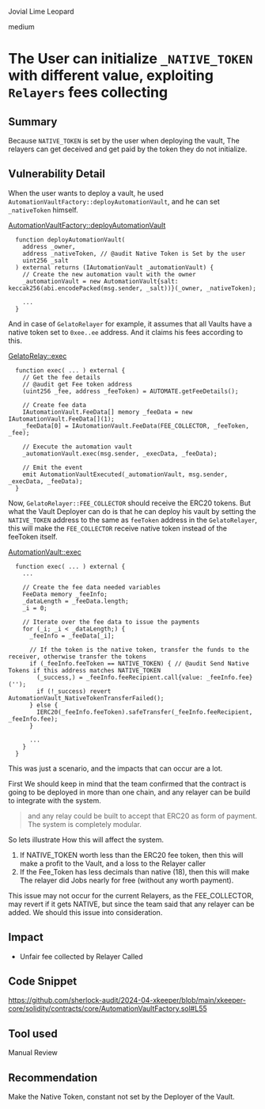 Jovial Lime Leopard

medium

# The User can initialize `_NATIVE_TOKEN` with different value, exploiting `Relayers` fees collecting

## Summary
Because `NATIVE_TOKEN` is set by the user when deploying the vault, The relayers can get deceived and get paid by the token they do not initialize.

## Vulnerability Detail
When the user wants to deploy a vault, he used `AutomationVaultFactory::deployAutomationVault`, and he can set `_nativeToken` himself.

[AutomationVaultFactory::deployAutomationVault](https://github.com/sherlock-audit/2024-04-xkeeper/blob/main/xkeeper-core/solidity/contracts/core/AutomationVaultFactory.sol#L59)
```solidity
  function deployAutomationVault(
    address _owner,
    address _nativeToken, // @audit Native Token is Set by the user
    uint256 _salt
  ) external returns (IAutomationVault _automationVault) {
    // Create the new automation vault with the owner
    _automationVault = new AutomationVault{salt: keccak256(abi.encodePacked(msg.sender, _salt))}(_owner, _nativeToken);

    ...
  }
```

And in case of `GelatoRelayer` for example, it assumes that all Vaults have a native token set to `0xee..ee` address. And it claims his fees according to this.

[GelatoRelay::exec](https://github.com/sherlock-audit/2024-04-xkeeper/blob/main/xkeeper-core/solidity/contracts/relays/GelatoRelay.sol#L28-L41)
```solidity
  function exec( ... ) external {
    // Get the fee details
    // @audit get Fee token address
    (uint256 _fee, address _feeToken) = AUTOMATE.getFeeDetails();

    // Create fee data
    IAutomationVault.FeeData[] memory _feeData = new IAutomationVault.FeeData[](1);
    _feeData[0] = IAutomationVault.FeeData(FEE_COLLECTOR, _feeToken, _fee);

    // Execute the automation vault
    _automationVault.exec(msg.sender, _execData, _feeData);

    // Emit the event
    emit AutomationVaultExecuted(_automationVault, msg.sender, _execData, _feeData);
  }
```

Now, `GelatoRelayer::FEE_COLLECTOR` should receive the ERC20 tokens. But what the Vault Deployer can do is that he can deploy his vault by setting the `NATIVE_TOKEN` address to the same as `feeToken` address in the `GelatoRelayer`, this will make the `FEE_COLLECTOR` receive native token instead of the feeToken itself.

[AutomationVault::exec](https://github.com/sherlock-audit/2024-04-xkeeper/blob/main/xkeeper-core/solidity/contracts/core/AutomationVault.sol#L438-L443)
```solidity
  function exec( ... ) external {
    ...
    
    // Create the fee data needed variables
    FeeData memory _feeInfo;
    _dataLength = _feeData.length;
    _i = 0;

    // Iterate over the fee data to issue the payments
    for (_i; _i < _dataLength;) {
      _feeInfo = _feeData[_i];

      // If the token is the native token, transfer the funds to the receiver, otherwise transfer the tokens
      if (_feeInfo.feeToken == NATIVE_TOKEN) { // @audit Send Native Tokens if this address matches NATIVE_TOKEN
        (_success,) = _feeInfo.feeRecipient.call{value: _feeInfo.fee}('');
        if (!_success) revert AutomationVault_NativeTokenTransferFailed();
      } else {
        IERC20(_feeInfo.feeToken).safeTransfer(_feeInfo.feeRecipient, _feeInfo.fee);
      }

      ...
    }
  }
```

This was just a scenario, and the impacts that can occur are a lot.

First We should keep in mind that the team confirmed that the contract is going to be deployed in more than one chain, and any relayer can be build to integrate with the system.

> and any relay could be built to accept that ERC20 as form of payment. The system is completely modular.

So lets illustrate How this will affect the system.
1. If NATIVE_TOKEN worth less than the ERC20 fee token, then this will make a profit to the Vault, and a loss to the Relayer caller
2. If the Fee_Token has less decimals than native (18), then this will make The relayer did Jobs nearly for free (without any worth payment).

This issue may not occur for the current Relayers, as the FEE_COLLECTOR, may revert if it gets NATIVE, but since the team said that any relayer can be added. We should this issue into consideration. 

## Impact
- Unfair fee collected by Relayer Called

## Code Snippet
https://github.com/sherlock-audit/2024-04-xkeeper/blob/main/xkeeper-core/solidity/contracts/core/AutomationVaultFactory.sol#L55

## Tool used
Manual Review

## Recommendation
Make the Native Token, constant not set by the Deployer of the Vault.
